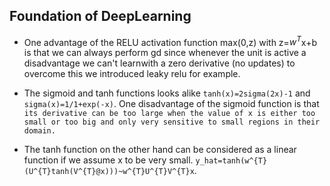 
## Foundation of DeepLearning
- One advantage of the RELU activation function max(0,z) with z=$w^{T}$x+b is that we can always perform gd since whenever the unit is active a disadvantage we can't learnwith a zero derivative (no updates) to overcome this we introduced leaky relu for example.

- The sigmoid and tanh functions looks alike `tanh(x)=2sigma(2x)-1` and `sigma(x)=1/1+exp(-x)`. One disadvantage of the sigmoid function is that `its derivative can be too large when the value of x is either too small or too big and only very sensitive to small regions in their domain.`
- The tanh function on the other hand can be considered as a linear function if we assume x to be very small. `y_hat=tanh(w^{T}(U^{T}tanh(V^{T}@x)))~w^{T}U^{T}V^{T}x`.
